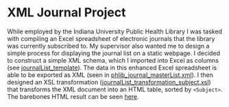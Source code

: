 XML Journal Project
===================

While employed by the Indiana University Public Health Library I was tasked with compiling an Excel spreadsheet of electronic journals that the library was currently subscribed to. My supervisor also wanted me to design a simple process for displaying the journal list on a static webpage. I decided to construct a simple XML schema, which I imported into Excel as columns (see [journalList_template](./journalList_template.xlsx)). The data in this enhanced Excel spreadsheet is able to be exported as XML (seen in [phlib_journal_masterList.xml](./phlib_journal_masterList.xml)). I then designed an XSL transformation ([journalList_transformation_subject.xsl](./journalList_transformation_subject.xsl)) that transforms the XML document into an HTML table, sorted by `<Subject>`. The barebones HTML result can be seen [here](http://jacobshelby.org/projects/journalProject/possibleScriptTransformation.html).
